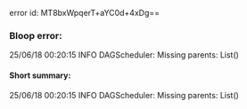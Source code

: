 error id: MT8bxWpqerT+aYC0d+4xDg==
### Bloop error:

25/06/18 00:20:15 INFO DAGScheduler: Missing parents: List()
#### Short summary: 

25/06/18 00:20:15 INFO DAGScheduler: Missing parents: List()